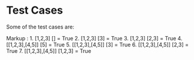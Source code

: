 # Test Cases

Some of the test cases are:

Markup : 1. [1,2,3] [] = True
         2. [1,2,3] [3] = True
         3. [1,2,3] [2,3] = True
         4. [[1,2,3],[4,5]] [5] = True
         5. [[1,2,3],[4,5]] [3] = True
         6. [[1,2,3],[4,5]] [2,3] = True
         7. [[1,2,3],[4,5]] [1,2,3] = True
